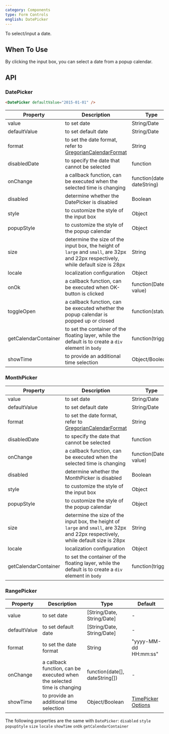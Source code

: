```yaml
---
category: Components
type: Form Controls
english: DatePicker
---
```


To select/input a date.

## When To Use

By clicking the input box, you can select a date from a popup calendar.

## API

### DatePicker

```html
<DatePicker defaultValue="2015-01-01" />
```

| Property         | Description           | Type     | Default       |
|--------------|----------------|----------|--------------|
| value        | to set date           | String/Date   | -           |
| defaultValue | to set default date        | String/Date   | -           |
| format       | to set the date format, refer to [GregorianCalendarFormat](https://github.com/yiminghe/gregorian-calendar-format) | String   | "yyyy-MM-dd" |
| disabledDate | to specify the date that cannot be selected | function | -           |
| onChange     | a callback function, can be executed when the selected time is changing | function(date, dateString) | -           |
| disabled     | determine whether the DatePicker is disabled           | Boolean     | false        |
| style        | to customize the style of the input box     | Object     | {}   |
| popupStyle   | to customize the style of the popup calendar   | Object     | {}   |
| size         | determine the size of the input box, the height of `large` and `small`, are 32px and 22px respectively, while default size is 28px | String   | -  |
| locale       | localization configuration | Object   | [default](https://github.com/rubix-design/rubix-design/issues/424)  |
| onOk         | a callback function, can be executed when OK-button is clicked | function(Date value) | - |
| toggleOpen   | a callback function, can be executed whether the popup calendar is popped up or closed | function(status) | - |
| getCalendarContainer | to set the container of the floating layer, while the default is to create a `div` element in `body` | function(trigger) | - |
| showTime     | to provide an additional time selection  | Object/Boolean | [TimePicker Options](http://ant.design/components/time-picker/#api) |

### MonthPicker

| Property         | Description           | Type     | Default       |
|--------------|----------------|----------|--------------|
| value        | to set date          | String/Date   | -           |
| defaultValue | to set default date       | String/Date   | -           |
| format       | to set the date format, refer to [GregorianCalendarFormat](https://github.com/yiminghe/gregorian-calendar-format) | String   | "yyyy-MM" |
| disabledDate | to specify the date that cannot be selected | function | -           |
| onChange     | a callback function, can be executed when the selected time is changing | function(Date value) | -           |
| disabled     | determine whether the MonthPicker is disabled           | Boolean     | false        |
| style        | to customize the style of the input box     | Object     | {}   |
| popupStyle   | to customize the style of the popup calendar   | Object     | {}   |
| size         | determine the size of the input box, the height of `large` and `small`, are 32px and 22px respectively, while default size is 28px | String   | -  |
| locale       | localization configuration | Object   | [default](https://github.com/rubix-design/rubix-design/issues/424)  |
| getCalendarContainer | to set the container of the floating layer, while the default is to create a `div` element in `body` | function(trigger) | - |

### RangePicker

| Property         | Description           | Type     | Default       |
|--------------|----------------|----------|--------------|
| value        | to set date          | [String/Date, String/Date]   | -           |
| defaultValue | to set default date       | [String/Date, String/Date]   | -           |
| format       | to set the date format  | String    | "yyyy-MM-dd HH:mm:ss" |
| onChange     | a callback function, can be executed when the selected time is changing | function(date[], dateString[]) | -           |
| showTime     | to provide an additional time selection  | Object/Boolean | [TimePicker Options](http://ant.design/components/time-picker/#api) |

The following properties are the same with `DatePicker`: `disabled` `style` `popupStyle` `size` `locale` `showTime` `onOk` `getCalendarContainer`


<style>
.code-box-demo .rubix-calendar-picker {
  margin: 0 8px 12px 0;
}
</style>

